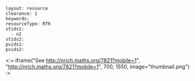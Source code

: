 ````
layout: resource
clearance: 1
keywords:
resourceType: RT9
stids1: 
  - n2
stids2:
pvids1:
pvids2:

````

<:= iframe("See http://nrich.maths.org/7821?mobile=1", "http://nrich.maths.org/7821?mobile=1", 700, 1550, image="thumbnail.png") :>



